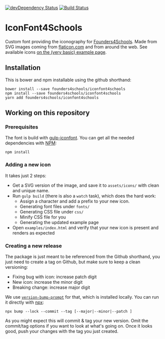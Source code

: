 [![devDependency Status](https://david-dm.org/founders4schools/iconfont4schools/dev-status.svg)](https://david-dm.org/founders4schools/iconfont4schools#info=devDependencies) [![Build Status](https://travis-ci.org/founders4schools/iconfont4schools.svg?branch=master)](https://travis-ci.org/founders4schools/iconfont4schools)

# IconFont4Schools

Custom font providing the iconography for
[Founders4Schools](http://www.founders4schools.org.uk). Made from SVG images
coming from [flaticon.com](http://www.flaticon.com/) and from around the web. See available icons [on the (very basic) example page](https://rawgit.com/founders4schools/iconfont4schools/master/examples/index.html).

## Installation

This is bower and npm installable using the github shorthand:

    bower install --save founders4schools/iconfont4schools  
    npm install --save founders4schools/iconfont4schools
    yarn add founders4schools/iconfont4schools 

## Working on this repository

### Prerequisites

The font is build with
[gulp-iconfont](https://www.npmjs.com/package/gulp-iconfont). You can get all
the needed dependencies with [NPM](https://www.npmjs.com):

    npm install

### Adding a new icon    

It takes just 2 steps:

* Get a SVG version of the image, and save it to `assets/icons/` with clean and
unique name.
* Run `gulp build` (there is also a `watch` task), which does the hard work:
  * Assign a character and add a prefix to your new icon.
  * Generating font files under `fonts/`
  * Generating CSS file under `css/`
  * Minify CSS file for you
  * Generating the updated example page
* Open `examples/index.html` and verify that your new icon is present and
renders as expected

### Creating a new release

The package is just meant to be referenced from the Github shorthand, you just
need to create a tag on Github, but make sure to keep a clean versioning:

* Fixing bug with icon: increase patch digit
* New icon: increase the minor digit
* Breaking change: increase major digit

We use [`version-bump-prompt`](https://www.npmjs.com/package/version-bump-prompt) for that,
which is installed locally. You can run it directly with [npx](https://github.com/zkat/npx):

    npx bump --lock --commit --tag [--major|--minor|--patch ]

As you might expect this will commit & tag your new version. Omit the commit/tag options 
if you want to look at what's going on. Once it looks good, push your changes with the 
tag you just created.
